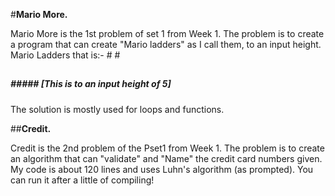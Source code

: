 #**Mario More.**

Mario More is the 1st problem of set 1 from Week 1.
The problem is to create a program that can create "Mario ladders" as I call them, to an input height.
Mario Ladders that is:-
    #  #
   ##  ##
  ###  ###
 ####  ####
#####  #####   [This is to an input height of 5]
The solution is mostly used for loops and functions.

##**Credit.**

Credit is the 2nd problem of the Pset1 from Week 1.
The problem is to create an algorithm that can "validate" and "Name" the credit card numbers given.
My code is about 120 lines and uses Luhn's algorithm (as prompted).
You can run it after a little of compiling!
